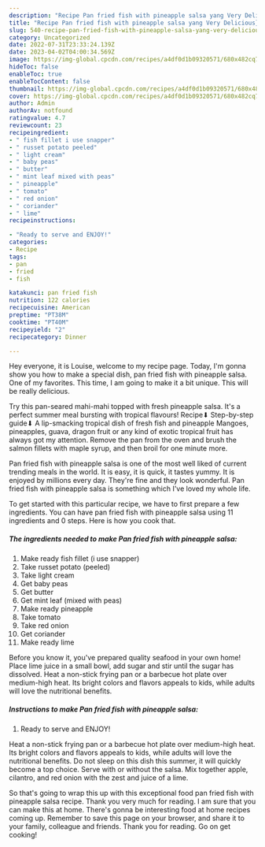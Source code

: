```yaml
---
description: "Recipe Pan fried fish with pineapple salsa yang Very Delicious}"
title: "Recipe Pan fried fish with pineapple salsa yang Very Delicious}"
slug: 540-recipe-pan-fried-fish-with-pineapple-salsa-yang-very-delicious
category: Uncategorized
date: 2022-07-31T23:33:24.139Z
date: 2023-04-02T04:00:34.569Z
image: https://img-global.cpcdn.com/recipes/a4df0d1b09320571/680x482cq70/pan-fried-fish-with-pineapple-salsa-recipe-main-photo.jpg
hideToc: false
enableToc: true
enableTocContent: false
thumbnail: https://img-global.cpcdn.com/recipes/a4df0d1b09320571/680x482cq70/pan-fried-fish-with-pineapple-salsa-recipe-main-photo.jpg
cover: https://img-global.cpcdn.com/recipes/a4df0d1b09320571/680x482cq70/pan-fried-fish-with-pineapple-salsa-recipe-main-photo.jpg
author: Admin
authorAv: notfound
ratingvalue: 4.7
reviewcount: 23
recipeingredient:
- " fish fillet i use snapper"
- " russet potato peeled"
- " light cream"
- " baby peas"
- " butter"
- " mint leaf mixed with peas"
- " pineapple"
- " tomato"
- " red onion"
- " coriander"
- " lime"
recipeinstructions:

- "Ready to serve and ENJOY!"
categories:
- Recipe
tags:
- pan
- fried
- fish

katakunci: pan fried fish 
nutrition: 122 calories
recipecuisine: American
preptime: "PT38M"
cooktime: "PT40M"
recipeyield: "2"
recipecategory: Dinner

---
```



Hey everyone, it is Louise, welcome to my recipe page. Today, I'm gonna show you how to make a special dish, pan fried fish with pineapple salsa. One of my favorites. This time, I am going to make it a bit unique. This will be really delicious.

Try this pan-seared mahi-mahi topped with fresh pineapple salsa. It&#39;s a perfect summer meal bursting with tropical flavours! Recipe⬇ Step-by-step guide⬇ A lip-smacking tropical dish of fresh fish and pineapple Mangoes, pineapples, guava, dragon fruit or any kind of exotic tropical fruit has always got my attention. Remove the pan from the oven and brush the salmon fillets with maple syrup, and then broil for one minute more.

Pan fried fish with pineapple salsa is one of the most well liked of current trending meals in the world. It is easy, it is quick, it tastes yummy. It is enjoyed by millions every day. They're fine and they look wonderful. Pan fried fish with pineapple salsa is something which I've loved my whole life.


To get started with this particular recipe, we have to first prepare a few ingredients. You can have pan fried fish with pineapple salsa using 11 ingredients and 0 steps. Here is how you cook that.

<!--inarticleads1-->

##### The ingredients needed to make Pan fried fish with pineapple salsa:

1. Make ready  fish fillet (i use snapper)
1. Take  russet potato (peeled)
1. Take  light cream
1. Get  baby peas
1. Get  butter
1. Get  mint leaf (mixed with peas)
1. Make ready  pineapple
1. Take  tomato
1. Take  red onion
1. Get  coriander
1. Make ready  lime


Before you know it, you&#39;ve prepared quality seafood in your own home! Place lime juice in a small bowl, add sugar and stir until the sugar has dissolved. Heat a non-stick frying pan or a barbecue hot plate over medium-high heat. Its bright colors and flavors appeals to kids, while adults will love the nutritional benefits. 

<!--inarticleads2-->

##### Instructions to make Pan fried fish with pineapple salsa:


1. Ready to serve and ENJOY!

Heat a non-stick frying pan or a barbecue hot plate over medium-high heat. Its bright colors and flavors appeals to kids, while adults will love the nutritional benefits. Do not sleep on this dish this summer, it will quickly become a top choice. Serve with or without the salsa. Mix together apple, cilantro, and red onion with the zest and juice of a lime. 

So that's going to wrap this up with this exceptional food pan fried fish with pineapple salsa recipe. Thank you very much for reading. I am sure that you can make this at home. There's gonna be interesting food at home recipes coming up. Remember to save this page on your browser, and share it to your family, colleague and friends. Thank you for reading. Go on get cooking!

